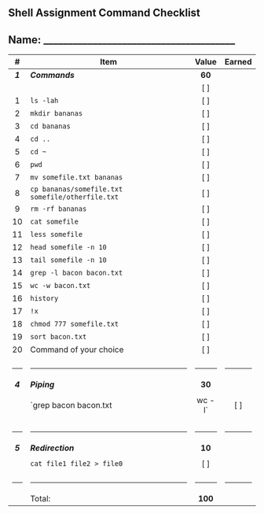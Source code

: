 ## Shell Assignment Command Checklist

## Name: _______________________________________

|    #    | Item                                             |  Value  | Earned |
| :-----: | ------------------------------------------------ | :-----: | :----: |
| ***1*** | ***Commands***                                   | **60**  |        |
|         |                                                  |   [ ]   |        |
|    1    | `ls -lah`                                        |   [ ]   |        |
|    2    | `mkdir bananas`                                  |   [ ]   |        |
|    3    | `cd bananas`                                     |   [ ]   |        |
|    4    | `cd ..`                                          |   [ ]   |        |
|    5    | `cd ~`                                           |   [ ]   |        |
|    6    | `pwd`                                            |   [ ]   |        |
|    7    | `mv somefile.txt bananas`                        |   [ ]   |        |
|    8    | `cp bananas/somefile.txt somefile/otherfile.txt` |   [ ]   |        |
|    9    | `rm -rf bananas`                                 |   [ ]   |        |
|   10    | `cat somefile`                                   |   [ ]   |        |
|   11    | `less somefile`                                  |   [ ]   |        |
|   12    | `head somefile -n 10`                            |   [ ]   |        |
|   13    | `tail somefile -n 10`                            |   [ ]   |        |
|   14    | `grep -l bacon bacon.txt`                        |   [ ]   |        |
|   15    | `wc -w bacon.txt`                                |   [ ]   |        |
|   16    | `history`                                        |   [ ]   |        |
|   17    | `!x`                                             |   [ ]   |        |
|   18    | `chmod 777 somefile.txt`                         |   [ ]   |        |
|   19    | `sort bacon.txt`                                 |   [ ]   |        |
|   20    | Command of your choice                           |   [ ]   |        |
|         |                                                  |         |        |
|  <hr>   | <hr>                                             |  <hr>   |  <hr>  |
| ***4*** | ***Piping***                                     | **30**  |        |
|         |                                                  |         |        |
|         | `grep bacon bacon.txt | wc -l`                   |   [ ]   |        |
|         |                                                  |         |        |
|         |                                                  |         |        |
|  <hr>   | <hr>                                             |  <hr>   |  <hr>  |
| ***5*** | ***Redirection***                                | **10**  |        |
|         |                                                  |         |        |
|         | `cat file1 file2 > file0 `                       |   [ ]   |        |
|         |                                                  |         |        |
|  <hr>   | <hr>                                             |  <hr>   |  <hr>  |
|         | Total:                                           | **100** |        |

